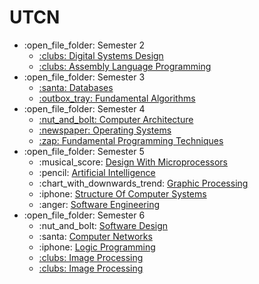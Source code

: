 
# UTCN
<ul>
  <li>:open_file_folder: Semester 2
    <ul>
      <li>
        <a href="https://github.com/ruxipop/UTCN/tree/main/Digital%20Systems%20Design"> 
          :clubs:  Digital Systems Design 
        </a>
      </li>
       <li>
        <a href="https://github.com/ruxipop/UTCN/tree/main/Assembly%20Language%20%20Programming"> 
          :clubs:  Assembly Language Programming
        </a>
      </li>
    </ul>
  </li>
  <li>:open_file_folder: Semester 3
    <ul>
      <li>
        <a href="https://github.com/ruxipop/UTCN/tree/main/Databases"> 
          :santa:  Databases
        </a>
      </li>
      <li>
        <a href="https://github.com/ruxipop/UTCN/tree/main/Fundamental%20Algorithms"> 
          :outbox_tray:  Fundamental Algorithms
        </a>
      </li>
    </ul>
  </li>
  <li>:open_file_folder: Semester 4
    <ul>
      <li>
        <a href="https://github.com/ruxipop/UTCN/tree/main/Computer%20Architecture">
          :nut_and_bolt:   Computer Architecture
         </a>
      </li>
      <li>
        <a href="https://github.com/ruxipop/UTCN/tree/main/Operating%20Systems">
          :newspaper:  Operating Systems
        </a>
      </li>
      <li>
        <a href="https://github.com/ruxipop/UTCN/tree/main/Fundamental%20Programming%20Techniques">
          :zap:  Fundamental Programming Techniques
          </a>
      </li>
    </ul>
  </li>
  <li>:open_file_folder: Semester 5
    <ul>
      <li> :musical_score:
        <a href="https://github.com/ruxipop/UTCN/tree/main/Design%20with%20microprocessors">
         Design With Microprocessors
        </a>
      </li>
      <li> :pencil:
        <a href="https://github.com/ruxipop/UTCN/tree/main/Artificial%20Intelligence">
          Artificial Intelligence
        </a>
      </li>
      <li> :chart_with_downwards_trend:
        <a href=""https://github.com/ruxipop/UTCN/tree/main/Graphic%20processing">
         Graphic Processing
        </a>
      </li>
      <li> :iphone:
        <a href="https://github.com/ruxipop/UTCN/tree/main/Structure%20Of%20Computer%20Systems">
        Structure Of Computer Systems
        </a>
      </li>
      <li> :anger:
        <a href="https://github.com/ruxipop/UTCN/tree/main/Software%20Engineering">
          Software Engineering
        </a>
      </li>
    </ul>
  </li>
  <li>:open_file_folder: Semester 6
    <ul>
      <li> :nut_and_bolt:
        <a href="https://github.com/ruxipop/UTCN/tree/main/Software%20Design">
          Software Design
        </a>
      </li>
      <li> :santa:
        <a href="https://github.com/ruxipop/UTCN/tree/main/Computer%20Networks">
          Computer Networks
        </a>
      </li>
      <li> :iphone:
        <a href="https://github.com/ruxipop/UTCN/tree/main/Logic%20Programming">
        Logic Programming
        </a>
      </li>
      <li>
        <a href="https://github.com/ruxipop/UTCN/tree/main/Image%20Processing"> 
          :clubs:  Image Processing
        </a>
      </li>
      <li>
        <a href="https://github.com/ruxipop/UTCN/tree/main/Intelligent%20Systems"> 
          :clubs:  Image Processing
        </a>
      </li>
    </ul>
  </li>
</ul>                                                                                   
<br>
<br>
